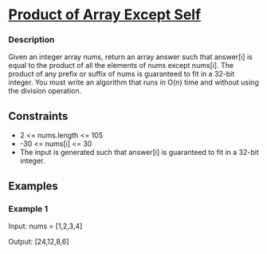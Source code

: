 
# [Product of Array Except Self](https://leetcode.com/problems/product-of-array-except-self/)

### Description

Given an integer array nums, return an array answer such that answer[i] is equal to the product of all the elements of nums except nums[i]. The product of any prefix or suffix of nums is guaranteed to fit in a 32-bit integer.
You must write an algorithm that runs in O(n) time and without using the division operation.

## Constraints

- 2 <= nums.length <= 105
- -30 <= nums[i] <= 30
- The input is generated such that answer[i] is guaranteed to fit in a 32-bit integer.

## Examples

### Example 1
Input: nums = [1,2,3,4]

Output: [24,12,8,6]

